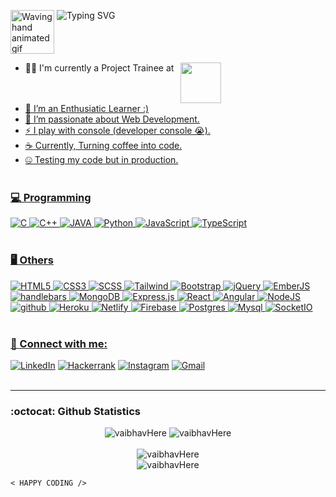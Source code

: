 <img align="top" src="https://raw.githubusercontent.com/nixin72/nixin72/master/wave.gif" 
         alt="Waving hand animated gif"
         height="70"
         width="70" /> ![Typing SVG](https://readme-typing-svg.demolab.com?font=Poppins&weight=600&size=35&duration=3000&pause=800&color=777&vCenter=true&width=280&height=80&lines=Hey+There!;I+am+Vaibhav.)
         

- 👷‍♀️ I'm currently a Project Trainee at⠀<a href="https://zoho.com"><img align="top" width="65" src="https://user-images.githubusercontent.com/82175956/226703671-ebe05a54-e87b-4b9e-b9ab-589603640633.png">
- 👯 I’m an Enthusiatic Learner :)
- 🎨 I’m passionate about Web Development.
- ⚡ I play with console (developer console 😭).
- ☕ Currently, Turning coffee into code.
- 🤐 Testing my code but in production.<br><br>
         
### 💻 Programming
![C](https://img.shields.io/badge/c-%2300599C.svg?style=for-the-badge&logo=c&logoColor=white) ![C++](https://img.shields.io/badge/c++-%2300599C.svg?style=for-the-badge&logo=c%2B%2B&logoColor=white) ![JAVA](https://img.shields.io/badge/Java-ED8B00?style=for-the-badge&logo=openjdk&logoColor=white) ![Python](https://img.shields.io/badge/python-3670A0?style=for-the-badge&logo=python&logoColor=ffdd54) ![JavaScript](https://img.shields.io/badge/JavaScript-F7DF1E?style=for-the-badge&logo=javascript&logoColor=black) ![TypeScript](https://img.shields.io/badge/typescript-%23007ACC.svg?style=for-the-badge&logo=typescript&logoColor=white)
<br>
<br>
### 🖥 Others
![HTML5](https://img.shields.io/badge/html5-%23E34F26.svg?style=for-the-badge&logo=html5&logoColor=white) ![CSS3](https://img.shields.io/badge/css3-%231572B6.svg?style=for-the-badge&logo=css3&logoColor=white) ![SCSS](https://img.shields.io/badge/Sass-CC6699?style=for-the-badge&logo=sass&logoColor=white) ![Tailwind](https://img.shields.io/badge/Tailwind_CSS-38B2AC?style=for-the-badge&logo=tailwind-css&logoColor=white) ![Bootstrap](https://img.shields.io/badge/bootstrap-%23563D7C.svg?style=for-the-badge&logo=bootstrap&logoColor=white) ![jQuery](https://img.shields.io/badge/jQuery-0769AD.svg?style=for-the-badge&logo=jQuery&logoColor=white) ![EmberJS](https://img.shields.io/badge/Ember.js-E04E39.svg?style=for-the-badge&logo=emberdotjs&logoColor=white) ![handlebars](https://img.shields.io/badge/Handlebars.js-000000.svg?style=for-the-badge&logo=handlebarsdotjs&logoColor=white) ![MongoDB](https://img.shields.io/badge/MongoDB-%234ea94b.svg?style=for-the-badge&logo=mongodb&logoColor=white) ![Express.js](https://img.shields.io/badge/express.js-%23404d59.svg?style=for-the-badge&logo=express&logoColor=%2361DAFB) ![React](https://img.shields.io/badge/react-%2320232a.svg?style=for-the-badge&logo=react&logoColor=%2361DAFB) ![Angular](https://img.shields.io/badge/Angular-DD0031?style=for-the-badge&logo=angular&logoColor=white) ![NodeJS](https://img.shields.io/badge/Node.js-43853D?style=for-the-badge&logo=node.js&logoColor=white) ![github](https://img.shields.io/badge/GitHub-100000?style=for-the-badge&logo=github&logoColor=white) ![Heroku](https://img.shields.io/badge/Heroku-430098?style=for-the-badge&logo=heroku&logoColor=white) ![Netlify](https://img.shields.io/badge/netlify-%23000000.svg?style=for-the-badge&logo=netlify&logoColor=#00C7B7) ![Firebase](https://img.shields.io/badge/firebase-%23039BE5.svg?style=for-the-badge&logo=firebase) ![Postgres](https://img.shields.io/badge/PostgreSQL-316192?style=for-the-badge&logo=postgresql&logoColor=white) ![Mysql](https://img.shields.io/badge/MySQL-00000F?style=for-the-badge&logo=mysql&logoColor=white) ![SocketIO](https://img.shields.io/badge/Socket.io-010101.svg?style=for-the-badge&logo=socketdotio&logoColor=white)
<br>
<br>
### 📲 Connect with me:
<a href="https://www.linkedin.com/in/vaibhavjains" target="_blank"><img alt="LinkedIn" src="https://img.shields.io/badge/linkedin-%230077B5.svg?&style=for-the-badge&logo=linkedin&logoColor=white" /></a>
<a href="https://hackerrank.com/vaibhav122345" target="_blank"><img alt="Hackerrank" src="https://img.shields.io/badge/-Hackerrank-2EC866?style=for-the-badge&logo=HackerRank&logoColor=white" /></a>
        <a href="https://instagram.com/_vaibhav._.jain_"><img alt="Instagram"
                src="https://img.shields.io/badge/Instagram-E4405F?style=for-the-badge&logo=instagram&logoColor=white"></a>
            <a href="mailto:vaibhav122345@gmail.com" target="_blank"><img alt="Gmail"
                src="https://img.shields.io/badge/-Gmail-D14836?style=for-the-badge&logo=Gmail&logoColor=white" /></a>
<br>
<br>
<hr>

### :octocat: Github Statistics

<p align="center">
<img  src="https://readme-stats.clckblog.space/api?username=vaibhavHere&include_all_commits=true&count_private=true&theme=tokyonight&line_height=47&show_icons=true&title_color=7A7ADB&icon_color=2234AE&text_color=D3D3D3&bg_color=0,000000,130F40" alt="vaibhavHere"/>
<img  src="https://readme-stats.clckblog.space/api/top-langs/?username=vaibhavHere&include_all_commits=true&count_private=true&show_icons=true&hide_border=true&langs_count=8&theme=tokyonight&line_height=20&title_color=7A7ADB&icon_color=2234AE&text_color=D3D3D3&bg_color=0,000000,130F40" alt="vaibhavHere"/><br><br>
<img src="https://komarev.com/ghpvc/?username=vaibhavHere&label=Profile%20views&color=brightgreen&style=flat" alt="vaibhavHere" /><br>
<img src="https://github.com/vaibhavHere/vaibhavHere/blob/output/github-contribution-grid-snake.svg" alt="vaibhavHere"/>         
</p>

    < HAPPY CODING />
